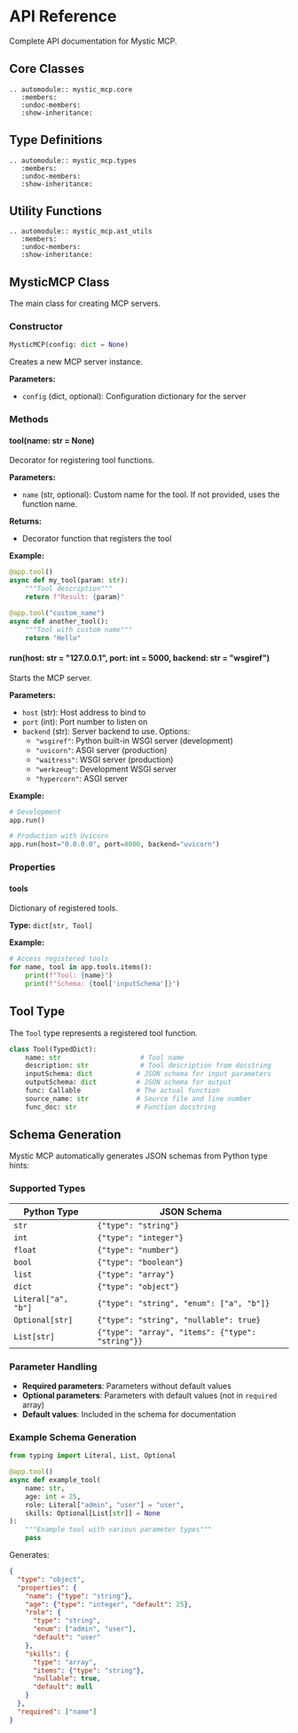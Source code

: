 # API Reference

Complete API documentation for Mystic MCP.

## Core Classes

```{eval-rst}
.. automodule:: mystic_mcp.core
   :members:
   :undoc-members:
   :show-inheritance:
```

## Type Definitions

```{eval-rst}
.. automodule:: mystic_mcp.types
   :members:
   :undoc-members:
   :show-inheritance:
```

## Utility Functions

```{eval-rst}
.. automodule:: mystic_mcp.ast_utils
   :members:
   :undoc-members:
   :show-inheritance:
```

## MysticMCP Class

The main class for creating MCP servers.

### Constructor

```python
MysticMCP(config: dict = None)
```

Creates a new MCP server instance.

**Parameters:**
- `config` (dict, optional): Configuration dictionary for the server

### Methods

#### tool(name: str = None)

Decorator for registering tool functions.

**Parameters:**
- `name` (str, optional): Custom name for the tool. If not provided, uses the function name.

**Returns:**
- Decorator function that registers the tool

**Example:**
```python
@app.tool()
async def my_tool(param: str):
    """Tool description"""
    return f"Result: {param}"

@app.tool("custom_name")
async def another_tool():
    """Tool with custom name"""
    return "Hello"
```

#### run(host: str = "127.0.0.1", port: int = 5000, backend: str = "wsgiref")

Starts the MCP server.

**Parameters:**
- `host` (str): Host address to bind to
- `port` (int): Port number to listen on  
- `backend` (str): Server backend to use. Options:
  - `"wsgiref"`: Python built-in WSGI server (development)
  - `"uvicorn"`: ASGI server (production)
  - `"waitress"`: WSGI server (production)
  - `"werkzeug"`: Development WSGI server
  - `"hypercorn"`: ASGI server

**Example:**
```python
# Development
app.run()

# Production with Uvicorn
app.run(host="0.0.0.0", port=8000, backend="uvicorn")
```

### Properties

#### tools

Dictionary of registered tools.

**Type:** `dict[str, Tool]`

**Example:**
```python
# Access registered tools
for name, tool in app.tools.items():
    print(f"Tool: {name}")
    print(f"Schema: {tool['inputSchema']}")
```

## Tool Type

The `Tool` type represents a registered tool function.

```python
class Tool(TypedDict):
    name: str                    # Tool name
    description: str             # Tool description from docstring
    inputSchema: dict           # JSON schema for input parameters
    outputSchema: dict          # JSON schema for output
    func: Callable              # The actual function
    source_name: str            # Source file and line number
    func_doc: str               # Function docstring
```

## Schema Generation

Mystic MCP automatically generates JSON schemas from Python type hints:

### Supported Types

| Python Type | JSON Schema |
|-------------|-------------|
| `str` | `{"type": "string"}` |
| `int` | `{"type": "integer"}` |
| `float` | `{"type": "number"}` |
| `bool` | `{"type": "boolean"}` |
| `list` | `{"type": "array"}` |
| `dict` | `{"type": "object"}` |
| `Literal["a", "b"]` | `{"type": "string", "enum": ["a", "b"]}` |
| `Optional[str]` | `{"type": "string", "nullable": true}` |
| `List[str]` | `{"type": "array", "items": {"type": "string"}}` |

### Parameter Handling

- **Required parameters**: Parameters without default values
- **Optional parameters**: Parameters with default values (not in `required` array)
- **Default values**: Included in the schema for documentation

### Example Schema Generation

```python
from typing import Literal, List, Optional

@app.tool()
async def example_tool(
    name: str,
    age: int = 25,
    role: Literal["admin", "user"] = "user",
    skills: Optional[List[str]] = None
):
    """Example tool with various parameter types"""
    pass
```

Generates:

```json
{
  "type": "object",
  "properties": {
    "name": {"type": "string"},
    "age": {"type": "integer", "default": 25},
    "role": {
      "type": "string", 
      "enum": ["admin", "user"], 
      "default": "user"
    },
    "skills": {
      "type": "array",
      "items": {"type": "string"},
      "nullable": true,
      "default": null
    }
  },
  "required": ["name"]
}
```
